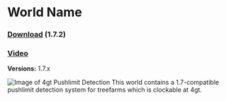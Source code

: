 # World Name
### [Download](https://github.com/Pineapplecake/minecraft-files/raw/master/worlds/4gt_Pushlimit_Detection/4gt_Pushlimit_Detection.zip) (1.7.2)
### [Video](https://youtu.be/dQw4w9WgXcQ)
**Versions:** 1.7.x

![Image of 4gt Pushlimit Detection](https://github.com/Pineapplecake/minecraft-files/raw/master/worlds/4gt_Pushlimit_Detection/4gt_Pushlimit_Detection.png)
This world contains a 1.7-compatible pushlimit detection system for treefarms which is clockable at 4gt.
